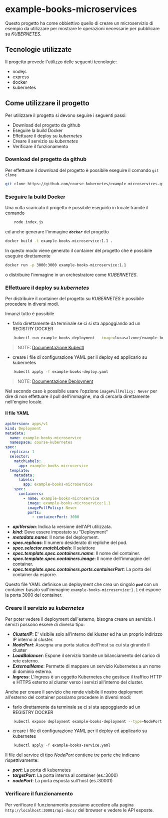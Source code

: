# example-books-microservices

Questo progetto ha come obbiettivo quello di creare un microservizio di esempio da utilizzare per mostrare le operazioni necessarie per pubblicare su _KUBERNETES_.

## Tecnologie utilizzate

Il progetto prevede l'utilizzo delle seguenti tecnologie:

- nodejs
- express
- docker
- kubernetes

## Come utilizzare il progetto

Per utilizzare il progetto si devono seguire i seguenti passi:

- Download del progetto da github
- Eseguire la build Docker
- Effettuare il deploy su _kubernetes_
- Creare il servizio su _kubernetes_
- Verificare il funzionamento

### Download del progetto da github

Per effettuare il download del progetto è possibile eseguire il comando `git clone`

```sh
git clone https://github.com/course-kubernetes/example-microservices.git
```


### Eseguire la build Docker

Una volta scaricato il progetto è possibile eseguirlo in locale tramite il comando 

```sh
    node index.js
```

ed anche generare l'immagine ***`docker`*** del progetto

```sh
docker build -t example-books-microservice:1.1 .
```

In questo modo viene generato il container del progetto che è possibile eseguire direttamente

```sh
docker run -p 3000:3000 example-books-microservice:1.1
```

o distribuire l'immagine in un orchestratore come _KUBERNETES_.


### Effettuare il deploy su _kubernetes_

Per distribuire il container del progetto su _KUBERNETES_ è possibile procedere in diversi modi.

Innanzi tutto è possibile 
- farlo direttamente da terminale se ci si sta appoggiando ad un REGISTRY DOCKER
```sh
    kubectl run example-books-deployment --image=lucasalzone/example-books-microservice:1.1.0
```

> NOTE: [Documentazione Kubectl](https://kubernetes.io/docs/reference/kubectl/)

- creare i file di configurazione YAML per il deploy ed applicarlo su kubernetes
```sh
    kubectl apply -f example-books-deploy.yaml
```
> NOTE: [Documentazione Deployment](https://kubernetes.io/docs/concepts/workloads/controllers/deployment/)

Nel secondo caso è possibile usare l'opzione  `imagePullPolicy: Never` per dire di non effettuare il pull dell'immagine, ma di cercarla direttamente nell'engine locale.

#### Il file YAML

```yaml
apiVersion: apps/v1
kind: Deployment
metadata:
  name: example-books-microservice
  namespace: course-kubernetes
spec:
  replicas: 1
  selector:
    matchLabels:
      app: example-books-microservice
  template:
    metadata:
      labels:
        app: example-books-microservice
    spec:
      containers:
        - name: example-books-microservice
          image: example-books-microservice:1.1
          imagePullPolicy: Never
          ports:
            - containerPort: 3000
```

- ***apiVersion***: Indica la versione dell'API utilizzata.
- ***kind***: Deve essere impostato su "Deployment"
- ***metadata.name***: Il nome del deployment.
- ***spec.replicas***: Il numero desiderato di repliche del pod.
- ***spec.selector.matchLabels***: Il selettore
- ***spec.template.spec.containers.name***: Il nome del container.
- ***spec.template.spec.containers.image***: Il nome dell'immagine del container.
- ***spec.template.spec.containers.ports.containerPort***: La porta del container da esporre.

Questo file YAML definisce un deployment che crea un singolo ***`pod`*** con un container basato sull'immagine `example-books-microservice:1.1` ed espone la porta 3000 del container. 


### Creare il servizio su _kubernetes_

Per poter vedere il deployment dall'esterno, bisogna creare un servizio. I servizi possono essere di diverso tipo:

- ***ClusterIP***: E' visibile solo all'interno del kluster ed ha un proprio indirizzo IP interno al cluster.
- ***NodePort***: Assegna una porta statica dell'host su cui sta girando il cluster
- ***LoadBalancer***: Espone il servizio tramite un bilanciamento del carico di rete esterno.
- ***ExternalName***: Permette di mappare un servizio Kubernetes a un nome di dominio esterno.
- ***Ingress***: L'Ingress è un oggetto Kubernetes che gestisce il traffico HTTP e HTTPS esterno al cluster verso i servizi all'interno del cluster.

Anche per creare il servizio che rende visibile il nostro deployment all'esterno del container possiamo procedere in diversi modi:

- farlo direttamente da terminale se ci si sta appoggiando ad un REGISTRY DOCKER
```sh
    kubectl expose deployment example-books-deployment --type=NodePort --port=3000
```

- creare i file di configurazione YAML per il deploy ed applicarlo su kubernetes
```sh
    kubectl apply -f example-books-service.yaml
```

Il file del service di tipo _NodePort_ contiene tre porte che indicano rispettivamente:

- ***port***: La porta di kubernetes
- ***targetPort***: La porta interna al container (es.:3000)
- ***nodePort***: La porta esposta sull'host (es.:30001)

### Verificare il funzionamento

Per verificare il funzionamento possiamo accedere alla pagina `http://localhost:30001/api-docs/` del browser e vedere le API esposte.

